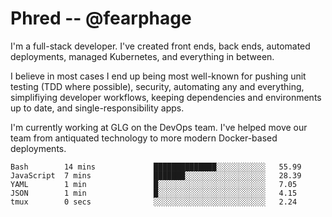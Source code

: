 # Phred -- @fearphage

I'm a full-stack developer. I've created front ends, back ends, automated deployments, managed
Kubernetes, and everything in between.

I believe in most cases I end up being most well-known for pushing unit testing (TDD where possible),
security, automating any and everything, simplifiying developer workflows, keeping dependencies and
environments up to date, and single-responsibility apps.

I'm currently working at GLG on the DevOps team. I've helped move our team from antiquated
technology to more modern Docker-based deployments.

<!--START_SECTION:waka-->
```text
Bash        14 mins             ██████████████░░░░░░░░░░░   55.99 
JavaScript  7 mins              ███████░░░░░░░░░░░░░░░░░░   28.39 
YAML        1 min               █░░░░░░░░░░░░░░░░░░░░░░░░   7.05 
JSON        1 min               █░░░░░░░░░░░░░░░░░░░░░░░░   4.15 
tmux        0 secs              ░░░░░░░░░░░░░░░░░░░░░░░░░   2.24
```
<!--END_SECTION:waka-->
